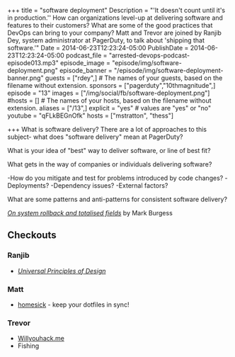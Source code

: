 +++
title = "software deployment"
Description = "'It doesn't count until it's in production.'' How can organizations level-up at delivering software and features to their customers? What are some of the good practices that DevOps can bring to your company? Matt and Trevor are joined by Ranjib Dey, system administrator at PagerDuty, to talk about 'shipping that software.'"
Date = 2014-06-23T12:23:24-05:00
PublishDate = 2014-06-23T12:23:24-05:00
podcast_file = "arrested-devops-podcast-episode013.mp3"
episode_image = "episode/img/software-deployment.png"
episode_banner = "/episode/img/software-deployment-banner.png"
guests = ["rdey",] # The names of your guests, based on the filename without extension.
sponsors = ["pagerduty","10thmagnitude",]
episode = "13"
images = ["/img/social/fb/software-deployment.png"]
#hosts = [] # The names of your hosts, based on the filename without extension.
aliases = ["/13",]
explicit = "yes" # values are "yes" or "no"
youtube = "qFLkBEGnOfk"
hosts = ["mstratton", "thess"]

+++
What is software delivery? There are a lot of approaches to this subject- what does "software delivery" mean at PagerDuty?

What is your idea of "best" way to deliver software, or line of best fit?

What gets in the way of companies or individuals delivering software?

-How do you mitigate and test for problems introduced by code changes?
-Deployments?
-Dependency issues?
-External factors?

What are some patterns and anti-patterns for consistent software delivery?

<a href="http://markburgess.org/papers/totalfield.pdf" target="_blank"><em>On system rollback and totalised fields</em></a> by Mark Burgess

<h2>Checkouts</h2>
<h3>Ranjib</h3>
<ul>
	<li><a href="http://www.amazon.com/Universal-Principles-Design-William-Lidwell/dp/1592530079" target="_blank"><em>Universal Principles of Design</em></a></li>
</ul>
<h3>Matt</h3>
<ul>
	<li><a href="http://github.com/technicalpickles/homesick" target="_blank">homesick</a> - keep your dotfiles in sync!</li>
</ul>
<h3>Trevor</h3>
<ul>
	<li><a href="http://Willyouhack.me" target="_blank">Willyouhack.me</a></li>
	<li>Fishing</li>
</ul>
